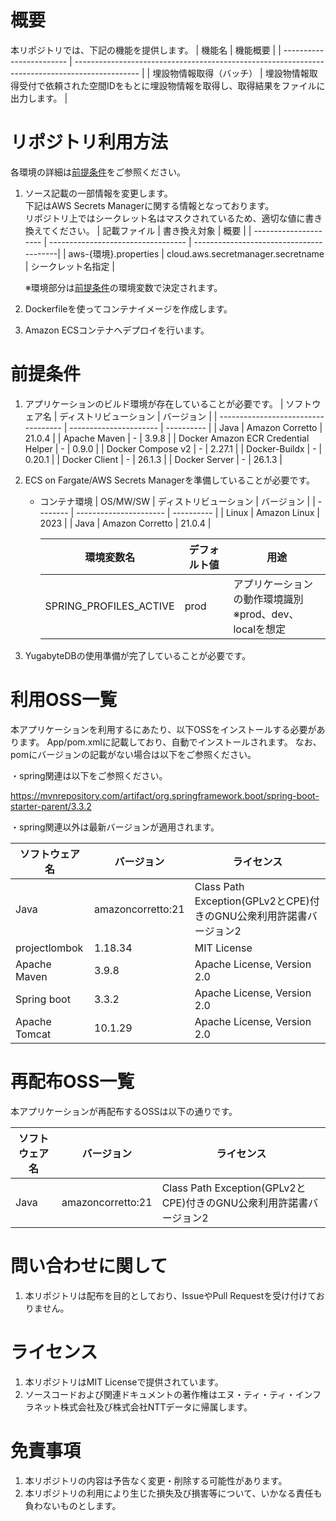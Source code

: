 # 概要
本リポジトリでは、下記の機能を提供します。
| 機能名                   | 機能概要                                                                                       |
| ------------------------ | ---------------------------------------------------------------------------------------------- |
| 埋設物情報取得（バッチ） | 埋設物情報取得受付で依頼された空間IDをもとに埋設物情報を取得し、取得結果をファイルに出力します。 |

# リポジトリ利用方法
各環境の詳細は[前提条件](#前提条件)をご参照ください。
1. ソース記載の一部情報を変更します。<br>
    下記はAWS Secrets Managerに関する情報となっております。<br>
    リポジトリ上ではシークレット名はマスクされているため、適切な値に書き換えてください。
    | 記載ファイル          | 書き換え対象                       | 概要                                    |
    | --------------------- | ---------------------------------- | ----------------------------------------|
    | aws-{環境}.properties | cloud.aws.secretmanager.secretname | シークレット名指定                      |
    
    ※環境部分は[前提条件](#前提条件)の環境変数で決定されます。

2. Dockerfileを使ってコンテナイメージを作成します。

3. Amazon ECSコンテナへデプロイを行います。

# 前提条件
1. アプリケーションのビルド環境が存在していることが必要です。
    | ソフトウェア名                      | ディストリビューション | バージョン |
    | ----------------------------------- | ---------------------- | ---------- |
    | Java                                | Amazon Corretto        | 21.0.4     |
    | Apache Maven                        | -                      | 3.9.8      |
    | Docker Amazon ECR Credential Helper | -                      | 0.9.0      |
    | Docker Compose v2                   | -                      | 2.27.1     |
    | Docker-Buildx                       | -                      | 0.20.1     |
    | Docker Client                       | -                      | 26.1.3     |
    | Docker Server                       | -                      | 26.1.3     |

2. ECS on Fargate/AWS Secrets Managerを準備していることが必要です。
    - コンテナ環境
        | OS/MW/SW | ディストリビューション | バージョン |
        | -------- | ---------------------- | ---------- |
        | Linux    | Amazon Linux           | 2023       |
        | Java     | Amazon Corretto        | 21.0.4     |
        
        | 環境変数名             | デフォルト値 | 用途                                                       |
        | ---------------------- | ------------ | ---------------------------------------------------------- |
        | SPRING_PROFILES_ACTIVE | prod         | アプリケーションの動作環境識別<br>※prod、dev、localを想定 |

3. YugabyteDBの使用準備が完了していることが必要です。

# 利用OSS一覧
本アプリケーションを利用するにあたり、以下OSSをインストールする必要があります。
App/pom.xmlに記載しており、自動でインストールされます。
なお、pomにバージョンの記載がない場合は以下をご参照ください。

・spring関連は以下をご参照ください。
　

 https://mvnrepository.com/artifact/org.springframework.boot/spring-boot-starter-parent/3.3.2

・spring関連以外は最新バージョンが適用されます。

| ソフトウェア名   | バージョン           | ライセンス                                                        |
| --------------- | ------------------- | ---------------------------------------------------------------- |
| Java            | amazoncorretto:21   | Class Path Exception(GPLv2とCPE)付きのGNU公衆利用許諾書バージョン2  |
| projectlombok   | 1.18.34             | MIT License                                                              |
| Apache Maven    | 3.9.8               | Apache License, Version 2.0                                      |
| Spring boot     | 3.3.2               | Apache License, Version 2.0                                      |
| Apache Tomcat   | 10.1.29             | Apache License, Version 2.0                                      |

# 再配布OSS一覧
本アプリケーションが再配布するOSSは以下の通りです。

| ソフトウェア名   | バージョン           | ライセンス                                                        |
| --------------- | ------------------- | ---------------------------------------------------------------- |
| Java            | amazoncorretto:21   | Class Path Exception(GPLv2とCPE)付きのGNU公衆利用許諾書バージョン2  |

# 問い合わせに関して
1. 本リポジトリは配布を目的としており、IssueやPull Requestを受け付けておりません。

# ライセンス
 1. 本リポジトリはMIT Licenseで提供されています。
 2. ソースコードおよび関連ドキュメントの著作権はエヌ・ティ・ティ・インフラネット株式会社及び株式会社NTTデータに帰属します。

# 免責事項
 1. 本リポジトリの内容は予告なく変更・削除する可能性があります。
 2. 本リポジトリの利用により生じた損失及び損害等について、いかなる責任も負わないものとします。

